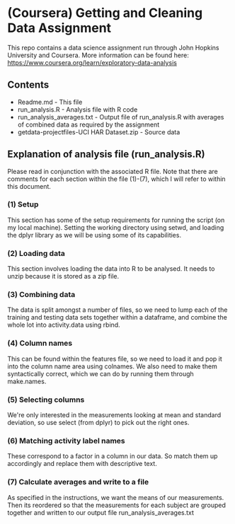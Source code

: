 # (Coursera) Getting and Cleaning Data Assignment

This repo contains a data science assignment run through John Hopkins University and Coursera. More information can be found here: https://www.coursera.org/learn/exploratory-data-analysis

## Contents

- Readme.md - This file
- run_analysis.R - Analysis file with R code
- run_analysis_averages.txt - Output file of run_analysis.R with averages of combined data as required by the assignment
- getdata-projectfiles-UCI HAR Dataset.zip - Source data

## Explanation of analysis file (run_analysis.R)

Please read in conjunction with the associated R file. Note that there are comments for each section within the file (1)-(7), which I will refer to within this document.

### (1) Setup

This section has some of the setup requirements for running the script (on my local machine). Setting the working directory using setwd, and loading the dplyr library as we will be using some of its capabilities.

### (2) Loading data

This section involves loading the data into R to be analysed. It needs to unzip because it is stored as a zip file.

### (3) Combining data

The data is split amongst a number of files, so we need to lump each of the training and testing data sets together within a dataframe, and combine the whole lot into activity.data using rbind. 

### (4) Column names

This can be found within the features file, so we need to load it and pop it into the column name area using colnames. We also need to make them syntactically correct, which we can do by running them through make.names.

### (5) Selecting columns

We're only interested in the measurements looking at mean and standard deviation, so use select (from dplyr) to pick out the right ones. 

### (6) Matching activity label names

These correspond to a factor in a column in our data. So match them up accordingly and replace them with descriptive text. 

### (7) Calculate averages and write to a file

As specified in the instructions, we want the means of our measurements. Then its reordered so that the measurements for each subject are grouped together and written to our output file run_analysis_averages.txt